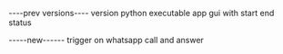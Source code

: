 ----prev versions----
version python executable app 
gui with start end status 

-----new------
trigger on whatsapp call and answer
